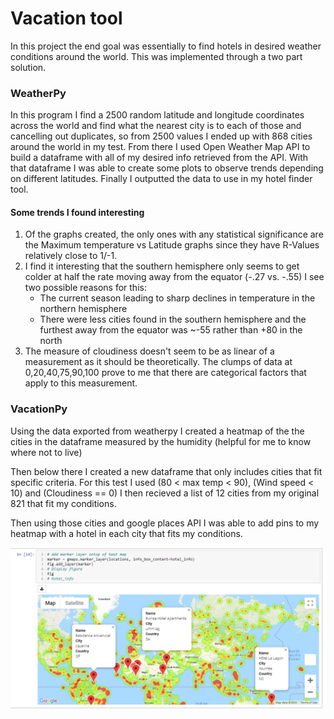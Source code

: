 # Vacation tool
In this project the end goal was essentially to find hotels in desired weather conditions around the world. This was implemented through a two part solution.

### WeatherPy
In this program I find a 2500 random latitude and longitude coordinates across the world and find what the nearest city is to each of those and cancelling out duplicates, so from 2500 values I ended up with 868 cities around the world in my test.
From there I used Open Weather Map API to build a dataframe with all of my desired info retrieved from the API.
With that dataframe I was able to create some plots to observe trends depending on different latitudes.
Finally I outputted the data to use in my hotel finder tool.
#### Some trends I found interesting
1. Of the graphs created, the only ones with any statistical significance are the Maximum temperature vs Latitude graphs since they have R-Values relatively close to 1/-1.
2. I find it interesting that the southern hemisphere only seems to get colder at half the rate moving away from the equator (-.27 vs. -.55) I see two possible reasons for this:
    - The current season leading to sharp declines in temperature in the northern hemisphere
    - There were less cities found in the southern hemisphere and the furthest away from the equator was ~-55 rather than +80 in the north
3. The measure of cloudiness doesn't seem to be as linear of a measurement as it should be theoretically. The clumps of data at 0,20,40,75,90,100 prove to me that there are categorical factors that apply to this measurement.

### VacationPy
Using the data exported from weatherpy I created a heatmap of the the cities in the dataframe measured by the humidity (helpful for me to know where not to live)

Then below there I created a new dataframe that only includes cities that fit specific criteria. For this test I used (80 < max temp < 90), (Wind speed < 10) and (Cloudiness == 0)
I then recieved a list of 12 cities from my original 821 that fit my conditions.

Then using those cities and google places API I was able to add pins to my heatmap with a hotel in each city that fits my conditions.

![Heatmap](heatmap.png)